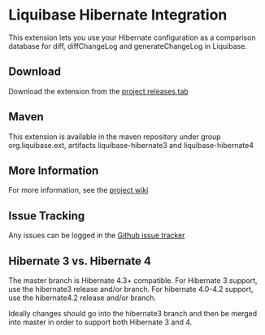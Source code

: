 # Liquibase Hibernate Integration

This extension lets you use your Hibernate configuration as a comparison database for diff, diffChangeLog and generateChangeLog in Liquibase.

## Download

Download the extension from the [project releases tab](https://github.com/liquibase/liquibase-hibernate/releases)

## Maven

This extension is available in the maven repository under group org.liquibase.ext, artifacts liquibase-hibernate3 and liquibase-hibernate4

## More Information

For more information, see the [project wiki](https://github.com/liquibase/liquibase-hibernate/wiki/)

## Issue Tracking

Any issues can be logged in the [Github issue tracker](https://github.com/liquibase/liquibase-hibernate/issues)

## Hibernate 3 vs. Hibernate 4

The master branch is Hibernate 4.3+ compatible.
For Hibernate 3 support, use the hibernate3 release and/or branch.
For hibernate 4.0-4.2 support, use the hibernate4.2 release and/or branch.

Ideally changes should go into the hibernate3 branch and then be merged into master in order to support both Hibernate 3 and 4.